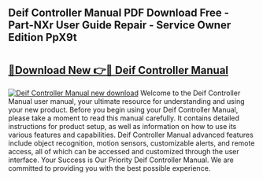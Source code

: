 ## Deif Controller Manual PDF Download Free - Part-NXr User Guide Repair - Service Owner Edition PpX9t

# <h2><a href="http://bc41174.oget.top/?id=Deif+Controller+Manual">🔗Download New 👉🔴 Deif Controller Manual</a></h2>

[![Deif Controller Manual new download](https://i.imgur.com/5g1atiW.png)](http://bc41174.oget.top/?id=Deif+Controller+Manual)
Welcome to the Deif Controller Manual user manual, your ultimate resource for understanding and using your new product. Before you begin using your Deif Controller Manual, please take a moment to read this manual carefully. It contains detailed instructions for product setup, as well as information on how to use its various features and capabilities. Deif Controller Manual advanced features include object recognition, motion sensors, customizable alerts, and remote access, all of which can be accessed and customized through the user interface. Your Success is Our Priority Deif Controller Manual. We are committed to providing you with the best possible experience.
